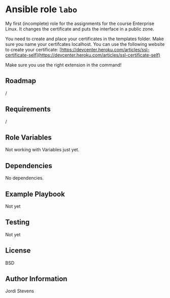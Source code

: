 # Ansible role `labo`

My first (incomplete) role for the assignments for the course Enterprise Linux.
It changes the certificate and puts the interface in a public zone.


You need to create and place your certificates in the templates folder.
Make sure you name your certifcates localhost. You can use the following website to create your certificate: [https://devcenter.heroku.com/articles/ssl-certificate-self](https://devcenter.heroku.com/articles/ssl-certificate-self)

Make sure you use the right extension in the command!

## Roadmap

/

## Requirements
/

## Role Variables

Not working with Variables just yet.

## Dependencies

No dependencies.

## Example Playbook

Not yet

## Testing

Not yet

## License

BSD

## Author Information

Jordi Stevens
